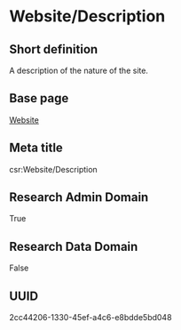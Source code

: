 # Website/Description
## Short definition
A description of the nature of the site.
## Base page
[Website](https://github.com/EuroCRIS/CASRAI-Dictionairies/blob/main/Objects/Website.md)
## Meta title
csr:Website/Description
## Research Admin Domain
True
## Research Data Domain
False
## UUID
2cc44206-1330-45ef-a4c6-e8bdde5bd048
